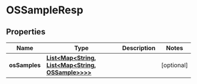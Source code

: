 # OSSampleResp

## Properties
Name | Type | Description | Notes
------------ | ------------- | ------------- | -------------
**osSamples** | [**List&lt;Map&lt;String, List&lt;Map&lt;String, OSSample&gt;&gt;&gt;&gt;**](Map.md) |  |  [optional]
